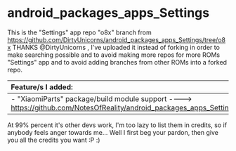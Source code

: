 # android_packages_apps_Settings
This is the "Settings" app repo "o8x" branch from https://github.com/DirtyUnicorns/android_packages_apps_Settings/tree/o8x THANKS @DirtyUnicorns , I've uploaded it instead of forking in order to make searching possible and to avoid making more repos for more ROMs "Settings" app and to avoid adding branches from other ROMs into a forked repo.

| Feature/s I added: |
| :---------------------- |
| - "XiaomiParts" package/build module support ----> https://github.com/NotesOfReality/android_packages_apps_Settings/commit/b7cf488f54c3eb0dddcbdcbb8f793bfa447cef3d |

At 99% percent it's other devs work, I'm too lazy to list them in credits, so if anybody feels anger towards me... Well I first beg your pardon, then give you all the credits you want :P :)
